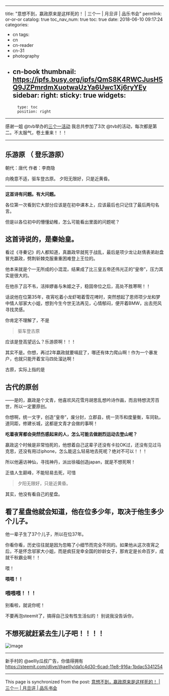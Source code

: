 
---
title: "意想不到，嬴政原来是这样死的！ | 三个一 | 月旦评 | 品乐书会"
permlink: or-or-or
catalog: true
toc_nav_num: true
toc: true
date: 2018-06-10 09:17:24
categories:
- cn
tags:
- cn
- cn-reader
- cn-31
- photography
- cn-book
thumbnail: https://ipfs.busy.org/ipfs/QmS8K4RWCJusH5Q9JZPmrdmXuotwaUzYa6Uwc1Xj6ryYEy
sidebar:
    right:
        sticky: true
widgets:
    -
        type: toc
        position: right
---


感谢一姐 @tvb举办的[三个一活动](https://steemit.com/cn-contest/@tvb/cn-31-26)
我总共参加了3次 @tvb的活动，每次都是第二。不太服气，卷土重来！！！

***

## 乐游原 （ 登乐游原）
朝代：唐代
作者：李商隐

向晚意不适，驱车登古原。
夕阳无限好，只是近黄昏。
***

**这首诗有问题。有大问题。**

各位第一次看到它大部分应该是在初中课本上，应该最后也只记住了最后两句名言。

但是以各位初中的懵懂幼稚，怎么可能看出里面的问题呢？

## 这首诗说的，是秦始皇。

看过《寻秦记》的人都知道，真嬴政早就死于战乱，最后是项少龙让赵倩表弟赵盘冒充嬴政，劈荆斩棘克服重重困难登上王位的。

他本来就是个一无所成的小混混，结果成了比三皇五帝还伟光正的“皇帝”，压力其实是很大的。

在他杀了吕不韦，活摔嫪毐与朱姬之子，稳固帝位之后，高处不胜寒啊！！

话说他在位第35年，夜宵吃着小龙虾喝着雪花啤时，突然想起了恩师项少龙和梦中情人邬家大小姐，想到今生今世无法再见，心情郁闷，便开着BMW，出去兜风寻找灵感。

你肯定不理解了，不是
> 驱车登古原

应该是登高望远么？乐游原啊！！！

其实不是。你想，再过2年嬴政就要嗝屁了，哪还有体力爬山啊！作为一个暴发户，也就只能开着宝马四处溜达啊！

古原，实际上指的是
## 古代的原创
——是的，嬴政是个文青，他喜欢风花雪月胡思乱想吟诗作画，而且特想流芳百世，所以一定要原创。

你想啊，统一文字，创造“皇帝”，废分封，立郡县，统一货币和度量衡，车同轨，道同距，修建长城，这都是文青才会做的事啊！

**吃着夜宵都会突然伤感起来的人，怎么可能去做剧烈运动去登山呢？**

嬴政这个时候是非常怕死的，他想着自己这辈子还没有卡拉OK过，还没有见过马克思，还没有用过iphone，怎么能这么轻易地去死呢？绝对不可以！！！

所以他遍访神仙，寻找神丹，派出徐福创造japan，就是不想死啊！

正值人生巅峰，不能轻易去死，可惜
> 夕阳无限好，只是近黄昏。

其实，他没有看自己的星盘。

## 看了星盘他就会知道，他在位多少年，取决于他生多少个儿子。

他一辈子生了37个儿子，所以在位37年。

你看你看，历史往往就是因为忽略了小细节而完全不同的。如果他从这次夜宵之后，不是怀念邬家大小姐，而是疯狂宠幸全国的妙龄女子，那肯定是长命百岁，成就千秋霸业啊！！

喂！

**喂喂！！**

### 喂喂喂！！！

别看啦，就说你呢！

不要再泡steemit了，搞得自己没有性生活似的！
别说我没告诉你，
## 不想死就赶紧去生儿子吧！！！！
![image](https://ipfs.busy.org/ipfs/QmS8K4RWCJusH5Q9JZPmrdmXuotwaUzYa6Uwc1Xj6ryYEy)


***
新手村的 @aellly瓜叔广告，你值得拥有
https://steemit.com/dlive/@aellly/da1c4d30-6cad-11e8-916a-1bdac5341254

- - -

This page is synchronized from the post: [意想不到，嬴政原来是这样死的！ | 三个一 | 月旦评 | 品乐书会](https://steemit.com/@julian2013/or-or-or)
